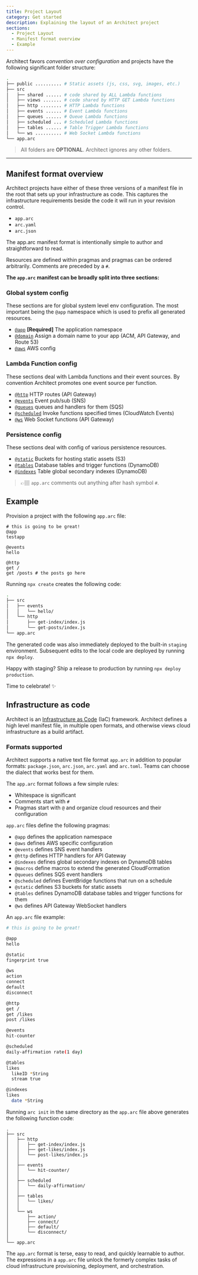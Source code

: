 ```yaml
---
title: Project Layout
category: Get started
description: Explaining the layout of an Architect project
sections:
  - Project Layout
  - Manifest format overview
  - Example
---
```


Architect favors *convention over configuration* and projects have the following significant folder structure:

```bash
.
├── public .......... # Static assets (js, css, svg, images, etc.)
├── src
│   ├── shared ...... # code shared by ALL Lambda functions
│   ├── views ....... # code shared by HTTP GET Lambda functions
│   ├── http ........ # HTTP Lambda functions
│   ├── events ...... # Event Lambda functions
│   ├── queues ...... # Queue Lambda functions
│   ├── scheduled ... # Scheduled Lambda functions
│   ├── tables ...... # Table Trigger Lambda functions
│   └── ws .......... # Web Socket Lambda functions
└── app.arc
```

> All folders are **OPTIONAL**. Architect ignores any other folders.

---

## Manifest format overview

Architect projects have either of these three versions of a manifest file in the root that sets up your infrastructure as code. This captures the infrastructure requirements beside the code it will run in your revision control. 

- `app.arc`
- `arc.yaml`
- `arc.json`

The app.arc manifest format is intentionally simple to author and straightforward to read.

Resources are defined within pragmas and pragmas can be ordered arbitrarily. Comments are preceded by a `#`.

**The `app.arc` manifest can be broadly split into three sections:**

### Global system config

These sections are for global system level env configuration. The most important being the `@app` namespace which is used to prefix all generated resources.

- [`@app`](/docs/en/reference/arc-pragmas/@app) **[Required]** The application namespace
- [`@domain`](/docs/en/reference/arc-pragmas/@domain) Assign a domain name to your app (ACM, API Gateway, and Route 53)
- [`@aws`](/docs/en/reference/arc-pragmas/@aws) AWS config

### Lambda Function config

These sections deal with Lambda functions and their event sources. By convention Architect promotes one event source per function.

- [`@http`](/docs/en/reference/arc-pragmas/@http) HTTP routes (API Gateway)
- [`@events`](/docs/en/reference/arc-pragmas/@events) Event pub/sub (SNS)
- [`@queues`](/docs/en/reference/arc-pragmas/@queues)  queues and handlers for them (SQS)
- [`@scheduled`](/docs/en/reference/arc-pragmas/@scheduled) Invoke functions specified times (CloudWatch Events)
- [`@ws`](/docs/en/reference/arc-pragmas/@ws) Web Socket functions (API Gateway)

### Persistence config

These sections deal with config of various persistence resources.

- [`@static`](/docs/en/reference/arc-pragmas/@static) Buckets for hosting static assets (S3)
- [`@tables`](/docs/en/reference/arc-pragmas/@tables) Database tables and trigger functions (DynamoDB)
- [`@indexes`](/docs/en/reference/arc-pragmas/@indexes) Table global secondary indexes (DynamoDB)

> 👉🏽 `app.arc` comments out anything after hash symbol `#`.

## Example

Provision a project with the following `app.arc` file:

```arc
# this is going to be great!
@app
testapp

@events
hello

@http
get /
get /posts # the posts go here
```

Running `npx create` creates the following code:

```bash
.
├── src
│   ├── events
│   │   └── hello/
│   └── http
│       ├── get-index/index.js
│       └── get-posts/index.js
└── app.arc
```

The generated code was also immediately deployed to the built-in `staging` environment. Subsequent edits to the local code are deployed by running `npx deploy`.

Happy with staging? Ship a release to production by running `npx deploy production`.

Time to celebrate! ✨


## Infrastructure as code

Architect is an [Infrastructure as Code](https://en.wikipedia.org/wiki/Infrastructure_as_code) (IaC) framework. Architect defines a high level manifest file, in multiple open formats, and otherwise views cloud infrastructure as a build artifact.

### Formats supported

Architect supports a native text file format `app.arc` in addition to popular formats: `package.json`, `arc.json`, `arc.yaml` and `arc.toml`. Teams can choose the dialect that works best for them. 

The `app.arc` format follows a few simple rules:

- Whitespace is significant 
- Comments start with `#`
- Pragmas start with `@` and organize cloud resources and their configuration

`app.arc` files define the following pragmas:

- `@app` defines the application namespace
- `@aws` defines AWS specific configuration
- `@events` defines SNS event handlers
- `@http` defines HTTP handlers for API Gateway
- `@indexes` defines global secondary indexes on DynamoDB tables
- `@macros` define macros to extend the generated CloudFormation
- `@queues` defines SQS event handlers
- `@scheduled` defines EventBridge functions that run on a schedule
- `@static` defines S3 buckets for static assets
- `@tables` defines DynamoDB database tables and trigger functions for them
- `@ws` defines API Gateway WebSocket handlers

An `app.arc` file example:

```bash
# this is going to be great!

@app
hello

@static
fingerprint true

@ws
action
connect
default
disconnect

@http
get /
get /likes
post /likes

@events
hit-counter

@scheduled
daily-affirmation rate(1 day)

@tables
likes
  likeID *String
  stream true

@indexes
likes
  date *String
```

Running `arc init` in the same directory as the `app.arc` file above generates the following function code:

```
.
├── src
│   ├── http
│   │   ├── get-index/index.js
│   │   ├── get-likes/index.js
│   │   └── post-likes/index.js
│   │
│   ├── events
│   │   └── hit-counter/
│   │
│   ├── scheduled
│   │   └── daily-affirmation/
│   │
│   ├── tables
│   │   └── likes/
│   │
│   └── ws
│       ├── action/
│       ├── connect/
│       ├── default/
│       └── disconnect/
│   
└── app.arc
```

The `app.arc` format is terse, easy to read, and quickly learnable to author. The expressions in a `app.arc` file unlock the formerly complex tasks of cloud infrastructure provisioning, deployment, and orchestration.
